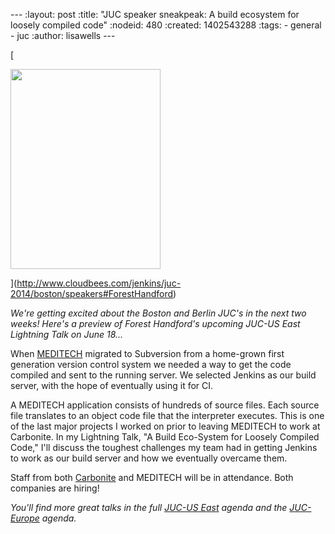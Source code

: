 --- :layout: post :title: "JUC speaker sneakpeak: A build ecosystem for loosely compiled code" :nodeid: 480 :created: 1402543288 :tags: - general - juc :author: lisawells ---

[

<img src="http://jenkins-ci.org/sites/default/files/images/Forest_Handford_0.preview.jpg" width="240" height="320" />  
  
](http://www.cloudbees.com/jenkins/juc-2014/boston/speakers#ForestHandford)

_We're getting excited about the Boston and Berlin JUC's in the next two weeks! Here's a preview of Forest Handford's upcoming JUC-US East Lightning Talk on June 18..._

When [MEDITECH](http://home.meditech.com/en/d/home/) migrated to Subversion from a home-grown first generation version control system we needed a way to get the code compiled and sent to the running server. We selected Jenkins as our build server, with the hope of eventually using it for CI.

A MEDITECH application consists of hundreds of source files. Each source file translates to an object code file that the interpreter executes. This is one of the last major projects I worked on prior to leaving MEDITECH to work at Carbonite. In my Lightning Talk, "A Build Eco-System for Loosely Compiled Code," I'll discuss the toughest challenges my team had in getting Jenkins to work as our build server and how we eventually overcame them.

Staff from both [Carbonite](http://www.carbonite.com) and MEDITECH will be in attendance. Both companies are hiring!

_You'll find more great talks in the full [JUC-US East](http://www.cloudbees.com/jenkins/juc-2014/boston) agenda and the [JUC-Europe](http://www.cloudbees.com/jenkins/juc-2014/berlin) agenda._
